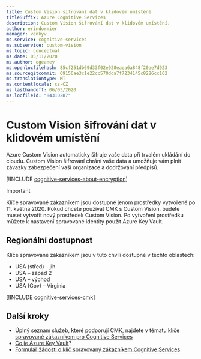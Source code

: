```yaml
---
title: Custom Vision šifrování dat v klidovém umístění
titleSuffix: Azure Cognitive Services
description: Custom Vision šifrování dat v klidovém umístění.
author: erindormier
manager: venkyv
ms.service: cognitive-services
ms.subservice: custom-vision
ms.topic: conceptual
ms.date: 05/11/2020
ms.author: egeaney
ms.openlocfilehash: 85cf251db69d33f02e928eaea6a848f20ae7d923
ms.sourcegitcommit: 69156ae3c1e22cc570dda7f7234145c8226cc162
ms.translationtype: MT
ms.contentlocale: cs-CZ
ms.lasthandoff: 06/03/2020
ms.locfileid: "84310287"
---
```

# <a name="custom-vision-encryption-of-data-at-rest"></a>Custom Vision šifrování dat v klidovém umístění

Azure Custom Vision automaticky šifruje vaše data při trvalém ukládání do cloudu. Custom Vision šifrování chrání vaše data a umožňuje vám plnit závazky zabezpečení vaší organizace a dodržování předpisů.

[!INCLUDE [cognitive-services-about-encryption](../includes/cognitive-services-about-encryption.md)]

> [!IMPORTANT]
> Klíče spravované zákazníkem jsou dostupné jenom prostředky vytvořené po 11. května 2020. Pokud chcete používat CMK s Custom Vision, budete muset vytvořit nový prostředek Custom Vision. Po vytvoření prostředku můžete k nastavení spravované identity použít Azure Key Vault.

## <a name="regional-availability"></a>Regionální dostupnost

Klíče spravované zákazníkem jsou v tuto chvíli dostupné v těchto oblastech:

* USA (střed) – jih
* USA – západ 2
* USA – východ
* USA (Gov) – Virginia

[!INCLUDE [cognitive-services-cmk](../includes/configure-customer-managed-keys.md)]

## <a name="next-steps"></a>Další kroky

* Úplný seznam služeb, které podporují CMK, najdete v tématu [klíče spravované zákazníkem pro Cognitive Services](../encryption/cognitive-services-encryption-keys-portal.md)
* [Co je Azure Key Vault](https://docs.microsoft.com/azure/key-vault/key-vault-overview)?
* [Formulář žádosti o klíč spravovaný zákazníkem Cognitive Services](https://aka.ms/cogsvc-cmk)

